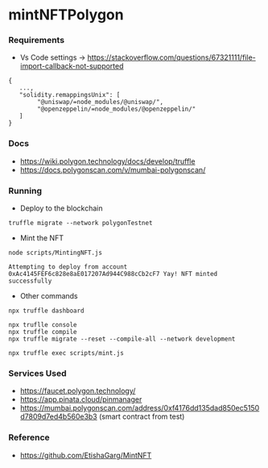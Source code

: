 # mintNFTPolygon

### Requirements

- Vs Code settings -> https://stackoverflow.com/questions/67321111/file-import-callback-not-supported

```
{
   ...,
   "solidity.remappingsUnix": [
        "@uniswap/=node_modules/@uniswap/",
        "@openzeppelin/=node_modules/@openzeppelin/"
   ]
}
```

### Docs

- https://wiki.polygon.technology/docs/develop/truffle
- https://docs.polygonscan.com/v/mumbai-polygonscan/


### Running

* Deploy to the blockchain
```
truffle migrate --network polygonTestnet
```

* Mint the NFT
```
node scripts/MintingNFT.js
```


`Attempting to deploy from account  0xAc4145FEF6c828e8aE017207Ad944C988cCb2cF7
Yay! NFT minted successfully`


* Other commands
```
npx truffle dashboard

npx truflle console
npx truffle compile
npx truffle migrate --reset --compile-all --network development

npx truffle exec scripts/mint.js 
```

### Services Used

- https://faucet.polygon.technology/
- https://app.pinata.cloud/pinmanager
- https://mumbai.polygonscan.com/address/0xf4176dd135dad850ec5150d7809d7ed4b560e3b3 (smart contract from test)

### Reference

- https://github.com/EtishaGarg/MintNFT